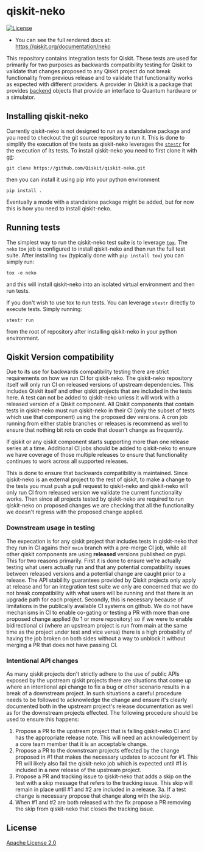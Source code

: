 # qiskit-neko

[![License](https://img.shields.io/github/license/Qiskit/qiskit-neko.svg?style=popout-square)](https://opensource.org/licenses/Apache-2.0)

  - You can see the full rendered docs at:
    <https://qiskit.org/documentation/neko>


This repository contains integration tests for Qiskit. These tests are used
for primarily for two purposes as backwards compatibility testing for Qiskit
to validate that changes proposed to any Qiskit project do not break
functionality from previous release and to validate that functionality works
as expected with different providers. A provider in Qiskit is a package that
provides [backend](https://qiskit.org/documentation/stubs/qiskit.providers.BackendV2.html)
objects that provide an interface to Quantum hardware or a simulator.

## Installing qiskit-neko

Currently qiskit-neko is not designed to run as a standalone package and you
need to checkout the git source repository to run it. This is done to simplify
the execution of the tests as qiskit-neko leverages the
[``stestr``](https://github.com/Qiskit/stestr) for the execution of its
tests. To install qiskit-neko you need to first clone it with
[git](https://git-scm.com/):

```
git clone https://github.com/Qiskit/qiskit-neko.git
```

then you can install it using pip into your python environment

```
pip install .
```

Eventually a mode with a standalone package might be added, but for now this
is how you need to install qiskit-neko.

## Running tests

The simplest way to run the qiskit-neko test suite is to leverage
[``tox``](https://tox.wiki/en/latest/). The ``neko`` tox job is configured
to install qiskit-neko and then run the full test suite. After installing
``tox`` (typically done with ``pip install tox``) you can simply run:

```
tox -e neko
```

and this will install qiskit-neko into an isolated virtual environment and
then run tests.

If you don't wish to use tox to run tests. You can leverage ``stestr`` directly
to execute tests. Simply running:

```
stestr run
```

from the root of repository after installing qiskit-neko in your python
environment.

## Qiskit Version compatibility

Due to its use for backwards compatibility testing there are strict requirements
on how we run CI for qiskit-neko. The qiskit-neko repository itself will only
run CI on released versions of upstream dependencies. This includes Qiskit
itself and other qiskit projects that are included in the tests here. A test can
not be added to qiskit-neko unless it will work with a released version of a
Qiskit component. All Qiskit components that contain tests in qiskit-neko must
run qiskit-neko in their CI (only the subset of tests which use that component)
using the proposed dev versions. A cron job running from either stable branches
or releases is recommend as well to ensure that nothing bit rots on code that
doesn't change as frequently.

If qiskit or any qiskit component starts supporting more than one release series
at a time. Additional CI jobs should be added to qiskit-neko to ensure we have
coverage of those multiple releases to ensure that functionality continues to
work across all supported releases.

This is done to ensure that backwards compatibility is maintained. Since
qiskit-neko is an external project to the rest of qiskit, to make a change to
the tests you must push a pull request to qiskit-neko and qiskit-neko will only
run CI from released version we validate the current functionality works. Then
since all projects tested by qiskit-neko are required to run qiskit-neko on
proposed changes we are checking that all the functionality we doesn't regress
with the proposed change applied.

### Downstream usage in testing

The expecation is for any qiskit project that includes tests in qiskit-neko that
they run in CI agains their ``main`` branch with a pre-merge CI job, while all
other qiskit components are using **released** versions published on pypi. This
for two reasons primarily. First it is done to ensure we're actually testing
what users actually run and that any potential compatibility issues between
released versions and a potential change are caught prior to a release. The
API stabililty guarantees provided by Qiskit projects only apply at release and
for an integration test suite we only are concerned that we do not break
compatibility with what users will be running and that there is an upgrade path
for each project. Secondly, this is necessary because of limitations in the
publically available CI systems on github. We do not have mechanisms in CI to
enable co-gating or testing a PR with more than one proposed change applied (to
1 or more repository) so if we were to enable bidirectional ci (where an
upstream project is run from main at the same time as the project under test
and vice versa) there is a high probability of having the job broken on both sides
without a way to unblock it without merging a PR that does not have passing CI.

### Intentional API changes

As many qiskit projects don't strictly adhere to the use of public APIs exposed
by the upstream qiskit projects there are situations that come up where an
intentional api change to fix a bug or other scenario results in a break of
a downstream project. In such situations a careful procedure needs to be
followed to acknowledge the change and ensure it's clearly documented both
in the upstream project's release documentation as well as for the downstream
projects effected. The following procedure should be used to ensure this
happens:

1. Propose a PR to the upstream project that is failing qiskit-neko CI and
   has the appropriate release note. This will need an acknowledgement by a
   core team member that it is an acceptable change.
2. Propose a PR to the downstream projects effected by the change proposed in
   #1 that makes the necessary updates to account for #1. This PR will likely
   also fail the qiskit-neko job which is expected until #1 is included in a
   new release of the upstream project.
3. Propose a PR and tracking issue to qiskit-neko that adds a skip on the test
   with a skip message that refers to the tracking issue. This skip will remain
   in place until #1 and #2 are included in a release.
3a. If a test change is necessary propose that change along with the skip.
4. When #1 and #2 are both released with the fix propose a PR removing the skip
   from qiskit-neko that closes the tracking issue.


## License

[Apache License 2.0](LICENSE.txt)

